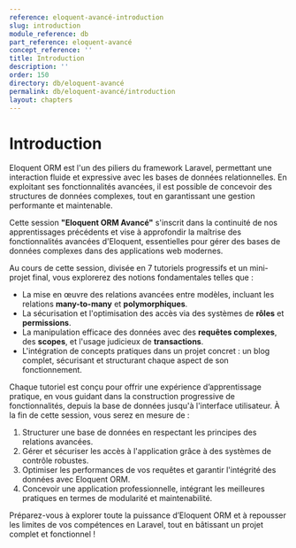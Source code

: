 ```yaml
---
reference: eloquent-avancé-introduction
slug: introduction
module_reference: db
part_reference: eloquent-avancé
concept_reference: ''
title: Introduction
description: ''
order: 150
directory: db/eloquent-avancé
permalink: db/eloquent-avancé/introduction
layout: chapters
---
```




# **Introduction**

Eloquent ORM est l'un des piliers du framework Laravel, permettant une interaction fluide et expressive avec les bases de données relationnelles. En exploitant ses fonctionnalités avancées, il est possible de concevoir des structures de données complexes, tout en garantissant une gestion performante et maintenable. 

Cette session **"Eloquent ORM Avancé"** s'inscrit dans la continuité de nos apprentissages précédents et vise à approfondir la maîtrise des fonctionnalités avancées d'Eloquent, essentielles pour gérer des bases de données complexes dans des applications web modernes. 

Au cours de cette session, divisée en 7 tutoriels progressifs et un mini-projet final, vous explorerez des notions fondamentales telles que :

- La mise en œuvre des relations avancées entre modèles, incluant les relations **many-to-many** et **polymorphiques**.
- La sécurisation et l'optimisation des accès via des systèmes de **rôles** et **permissions**.
- La manipulation efficace des données avec des **requêtes complexes**, des **scopes**, et l'usage judicieux de **transactions**.
- L'intégration de concepts pratiques dans un projet concret : un blog complet, sécurisant et structurant chaque aspect de son fonctionnement.

Chaque tutoriel est conçu pour offrir une expérience d’apprentissage pratique, en vous guidant dans la construction progressive de fonctionnalités, depuis la base de données jusqu'à l'interface utilisateur. À la fin de cette session, vous serez en mesure de :

1. Structurer une base de données en respectant les principes des relations avancées.
2. Gérer et sécuriser les accès à l'application grâce à des systèmes de contrôle robustes.
3. Optimiser les performances de vos requêtes et garantir l'intégrité des données avec Eloquent ORM.
4. Concevoir une application professionnelle, intégrant les meilleures pratiques en termes de modularité et maintenabilité.

Préparez-vous à explorer toute la puissance d’Eloquent ORM et à repousser les limites de vos compétences en Laravel, tout en bâtissant un projet complet et fonctionnel !


